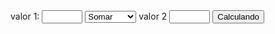 <html>
<head>
    <title>Minha Calculadora em PHP</title>
</head>
<body>
<form method="post" action="calcular.php">
    valor 1:
    <input type="text" name="val1" size="5" />
    <select name="tipo">
        <option selected="selected">Somar</option>
        <option>Subtrair</option>
        <option>Multiplicar</option>
        <option>Dividir</option>
    </select>
    valor 2
    <input type="text" name="val2" size="5" />
    <input type="submit" name="Calculandobtn" value="Calculando" />
</form>
</body>
</html>


